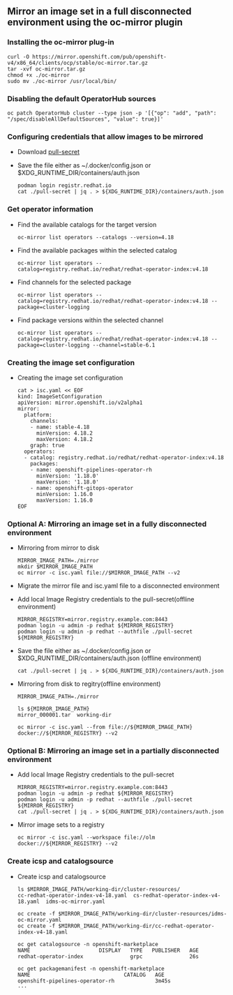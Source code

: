 ## Mirror an image set in a full disconnected environment using the oc-mirror plugin


### Installing the oc-mirror plug-in
```
curl -O https://mirror.openshift.com/pub/openshift-v4/x86_64/clients/ocp/stable/oc-mirror.tar.gz
tar -xvf oc-mirror.tar.gz
chmod +x ./oc-mirror
sudo mv ./oc-mirror /usr/local/bin/
```

### Disabling the default OperatorHub sources
```
oc patch OperatorHub cluster --type json -p '[{"op": "add", "path": "/spec/disableAllDefaultSources", "value": true}]'
```

### Configuring credentials that allow images to be mirrored

* Download [pull-secret](https://console.redhat.com/openshift/install/pull-secret)
  
* Save the file either as ~/.docker/config.json or $XDG_RUNTIME_DIR/containers/auth.json
  ```
  podman login registr.redhat.io
  cat ./pull-secret | jq . > ${XDG_RUNTIME_DIR}/containers/auth.json
  ```

### Get operator information

* Find the available catalogs for the target version
  ```
  oc-mirror list operators --catalogs --version=4.18
  ```

* Find the available packages within the selected catalog
  ```
  oc-mirror list operators --catalog=registry.redhat.io/redhat/redhat-operator-index:v4.18
  ```

* Find channels for the selected package
  ```
  oc-mirror list operators --catalog=registry.redhat.io/redhat/redhat-operator-index:v4.18 --package=cluster-logging
  ```

* Find package versions within the selected channel
  ```
  oc-mirror list operators --catalog=registry.redhat.io/redhat/redhat-operator-index:v4.18 --package=cluster-logging --channel=stable-6.1
  ```


### Creating the image set configuration

* Creating the image set configuration

  ```
  cat > isc.yaml << EOF
  kind: ImageSetConfiguration
  apiVersion: mirror.openshift.io/v2alpha1
  mirror:
    platform:
      channels:
      - name: stable-4.18
        minVersion: 4.18.2
        maxVersion: 4.18.2
      graph: true
    operators:
    - catalog: registry.redhat.io/redhat/redhat-operator-index:v4.18
      packages:
      - name: openshift-pipelines-operator-rh
        minVersion: '1.18.0'
        maxVersion: '1.18.0'
      - name: openshift-gitops-operator
        minVersion: 1.16.0
        maxVersion: 1.16.0
  EOF
  ```
### Optional A: Mirroring an image set in a fully disconnected environment
* Mirroring from mirror to disk 

  ```
  MIRROR_IMAGE_PATH=./mirror
  mkdir $MIRROR_IMAGE_PATH
  oc mirror -c isc.yaml file://$MIRROR_IMAGE_PATH --v2
  ```

* Migrate the mirror file and isc.yaml file to a disconnected environment

* Add local Image Registry credentials to the pull-secret(offline environment)
  ```
  MIRROR_REGISTRY=mirror.registry.example.com:8443
  podman login -u admin -p redhat ${MIRROR_REGISTRY}
  podman login -u admin -p redhat --authfile ./pull-secret ${MIRROR_REGISTRY}
  ```
  
* Save the file either as ~/.docker/config.json or $XDG_RUNTIME_DIR/containers/auth.json (offline environment)
  ```
  cat ./pull-secret | jq . > ${XDG_RUNTIME_DIR}/containers/auth.json
  ```

* Mirroring from disk to regitry(offline environment)
  ```
  MIRROR_IMAGE_PATH=./mirror

  ls ${MIRROR_IMAGE_PATH}
  mirror_000001.tar  working-dir

  oc mirror -c isc.yaml --from file://${MIRROR_IMAGE_PATH} docker://${MIRROR_REGISTRY} --v2
  ```

### Optional B: Mirroring an image set in a partially disconnected environment

* Add local Image Registry credentials to the pull-secret
  ```
  MIRROR_REGISTRY=mirror.registry.example.com:8443
  podman login -u admin -p redhat ${MIRROR_REGISTRY}
  podman login -u admin -p redhat --authfile ./pull-secret ${MIRROR_REGISTRY}
  cat ./pull-secret | jq . > ${XDG_RUNTIME_DIR}/containers/auth.json
  ```

* Mirror image sets to a registry
  ```
  oc mirror -c isc.yaml --workspace file://olm docker://${MIRROR_REGISTRY} --v2
  ```
  
### Create icsp and catalogsource

* Create icsp and catalogsource
  ```
  ls $MIRROR_IMAGE_PATH/working-dir/cluster-resources/
  cc-redhat-operator-index-v4-18.yaml  cs-redhat-operator-index-v4-18.yaml  idms-oc-mirror.yaml

  oc create -f $MIRROR_IMAGE_PATH/working-dir/cluster-resources/idms-oc-mirror.yaml
  oc create -f $MIRROR_IMAGE_PATH/working-dir/cc-redhat-operator-index-v4-18.yaml

  oc get catalogsource -n openshift-marketplace
  NAME                      DISPLAY   TYPE   PUBLISHER   AGE
  redhat-operator-index               grpc               26s

  oc get packagemanifest -n openshift-marketplace
  NAME                              CATALOG   AGE
  openshift-pipelines-operator-rh             3m45s
  ···
  ```
